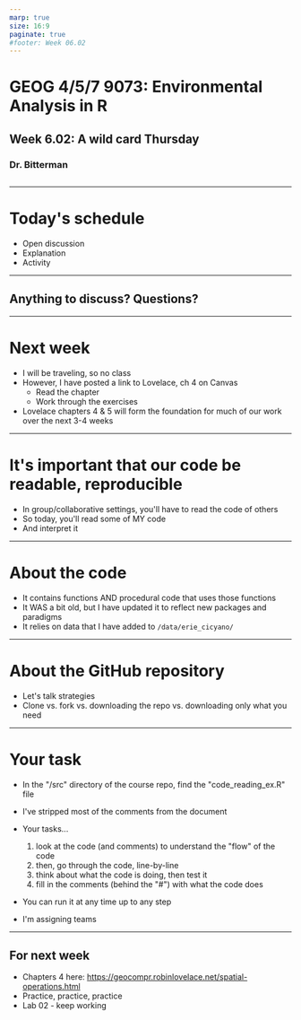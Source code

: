 ```yaml
---
marp: true
size: 16:9 
paginate: true
#footer: Week 06.02
---
```


# GEOG 4/5/7 9073: Environmental Analysis in R

## 

## Week 6.02: A wild card Thursday

### Dr. Bitterman

## 

---

# Today's schedule

- Open discussion
- Explanation
- Activity

---

## Anything to discuss? Questions?

---

# Next week

- I will be traveling, so no class
- However, I have posted a link to Lovelace, ch 4 on Canvas
    - Read the chapter
    - Work through the exercises
- Lovelace chapters 4 & 5 will form the foundation for much of our work over the next 3-4 weeks

---

# It's important that our code be readable, reproducible

- In group/collaborative settings, you'll have to read the code of others
- So today, you'll read some of MY code
- And interpret it

---

# About the code

- It contains functions AND procedural code that uses those functions
- It WAS a bit old, but I have updated it to reflect new packages and paradigms
- It relies on data that I have added to `/data/erie_cicyano/`

---

# About the GitHub repository

- Let's talk strategies
- Clone vs. fork vs. downloading the repo vs. downloading only what you need

---

# Your task

- In the "/src" directory of the course repo, find the "code_reading_ex.R" file
- I've stripped most of the comments from the document
- Your tasks...
    1. look at the code (and comments) to understand the "flow" of the code
    2. then, go through the code, line-by-line
    3. think about what the code is doing, then test it
    4. fill in the comments (behind the "#") with what the code does

- You can run it at any time up to any step
- I'm assigning teams

---

## For next week

- Chapters 4 here: https://geocompr.robinlovelace.net/spatial-operations.html 
- Practice, practice, practice
- Lab 02 - keep working


